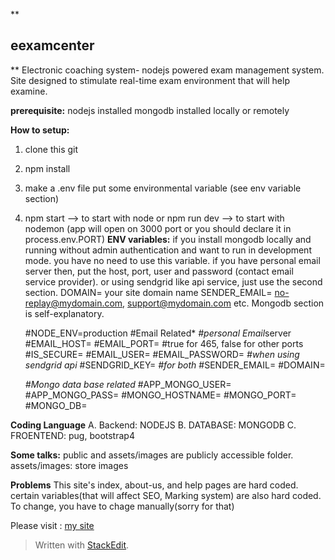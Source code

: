 **

## eexamcenter

**
Electronic coaching system- nodejs powered exam management system.
Site designed to stimulate real-time exam environment that will help examine.

**prerequisite:**
 nodejs installed
 mongodb installed locally or remotely
 
**How to setup:**  
 1. clone this git 
 2. npm install 
 3. make a .env file put some environmental
    variable (see env variable section) 
 4. npm start --> to start with node
        or npm run dev --> to start with nodemon (app will open on 3000 port or you should declare it in process.env.PORT)
**ENV variables:**
if you install mongodb locally and running without admin authentication and want to run in development mode. you have no need to use this variable.
if you have personal email server then, put the host, port, user and password (contact email service provider).
or using sendgrid like api service, just use the second section.
DOMAIN= your site domain name
SENDER_EMAIL= no-replay@mydomain.com, support@mydomain.com etc.
Mongodb section is self-explanatory.

    #NODE_ENV=production
    #Email Related*
     *#personal Email*server
    #EMAIL_HOST=
    #EMAIL_PORT=
    #true for 465, false for other ports
    #IS_SECURE=
    #EMAIL_USER=
    #EMAIL_PASSWORD=
    *#when using sendgrid api*
    #SENDGRID_KEY=
    *#for both*
    #SENDER_EMAIL=
    #DOMAIN=
    
    *#Mongo data base related*
    #APP_MONGO_USER=
    #APP_MONGO_PASS=
    #MONGO_HOSTNAME=
    #MONGO_PORT=
    #MONGO_DB=

**Coding Language**
A. Backend: NODEJS
B. DATABASE: MONGODB
C. FROENTEND: pug, bootstrap4

**Some talks:**
public and assets/images are publicly accessible folder.
assets/images: store images

**Problems**
This site's index, about-us, and help pages are hard coded. 
certain variables(that will affect SEO, Marking system) are also hard coded. To change, you have to chage manually(sorry for that)

Please visit : [my site](onlinepgdexam.com)
> Written with [StackEdit](https://stackedit.io/).
